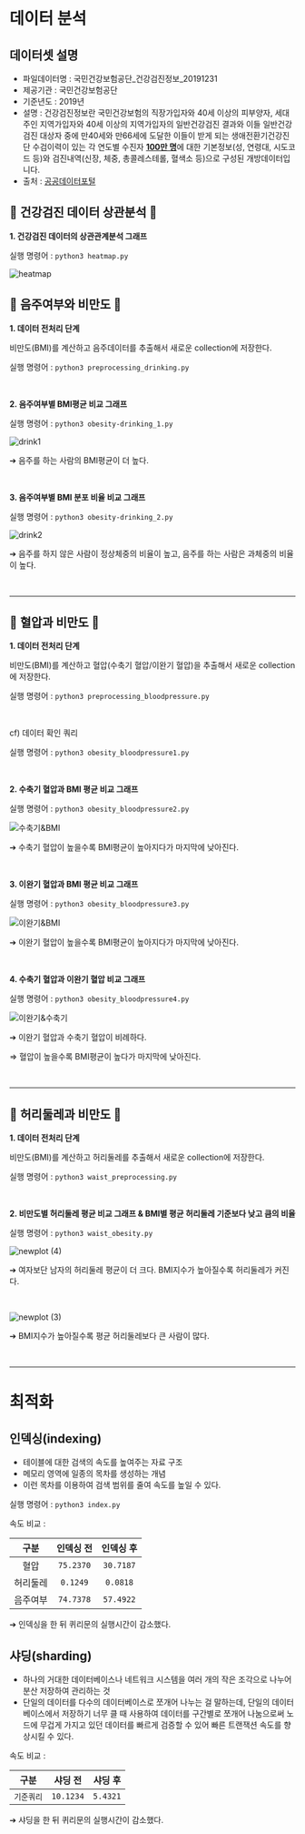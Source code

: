 # 데이터 분석

## 데이터셋 설명
- 파일데이터명 : 국민건강보험공단_건강검진정보_20191231
- 제공기관 : 국민건강보험공단
- 기준년도 : 2019년  
- 설명 : 건강검진정보란 국민건강보험의 직장가입자와 40세 이상의 피부양자, 세대주인 지역가입자와 40세 이상의 지역가입자의 
  일반건강검진 결과와 이들 일반건강검진 대상자 중에 만40세와 만66세에 도달한 이들이 받게 되는 생애전환기건강진단 
  수검이력이 있는 각 연도별 수진자 <u>**100만 명**</u>에 대한 기본정보(성, 연령대, 시도코드 등)와 검진내역(신장, 체중, 총콜레스테롤, 혈색소 등)으로 
  구성된 개방데이터입니다.
- 출처 : [공공데이터포털](https://www.data.go.kr/data/15007122/fileData.do)

## 🏥 건강검진 데이터 상관분석 🏥
**1. 건강검진 데이터의 상관관계분석 그래프**

실행 명령어 : `` python3 heatmap.py ``

![heatmap](https://user-images.githubusercontent.com/48914904/121794467-42c4c900-cc43-11eb-82ef-941d3d0c8758.png)

## 🍺 음주여부와 비만도 🍺
**1. 데이터 전처리 단계**

비만도(BMI)를 계산하고 음주데이터를 추출해서 새로운 collection에 저장한다.

실행 명령어 : `` python3 preprocessing_drinking.py ``

<br>

**2. 음주여부별 BMI평균 비교 그래프**

실행 명령어 : `` python3 obesity-drinking_1.py ``

![drink1](https://user-images.githubusercontent.com/48914904/121794470-5c661080-cc43-11eb-96eb-da9316408c81.png)

➔ 음주를 하는 사람의 BMI평균이 더 높다.

<br>

**3. 음주여부별 BMI 분포 비율 비교 그래프**

실행 명령어 : `` python3 obesity-drinking_2.py ``

![drink2](https://user-images.githubusercontent.com/48914904/121794478-6e47b380-cc43-11eb-9fe5-849200a7e3f6.png)

➔ 음주를 하지 않은 사람이 정상체중의 비율이 높고, 음주를 하는 사람은 과체중의 비율이 높다.

<br>

---

## 💓 혈압과 비만도 💓
**1. 데이터 전처리 단계**

비만도(BMI)를 계산하고 혈압(수축기 혈압/이완기 혈압)을 추출해서 새로운 collection에 저장한다.

실행 명령어 : `` python3 preprocessing_bloodpressure.py ``

<br>

cf) 데이터 확인 쿼리

실행 명령어 : `` python3 obesity_bloodpressure1.py ``

<br>

**2. 수축기 혈압과 BMI 평균 비교 그래프**

실행 명령어 : `` python3 obesity_bloodpressure2.py ``

![수축기&BMI](https://user-images.githubusercontent.com/48914872/121795518-97207680-cc4c-11eb-8ae9-d4604003e636.JPG)

➔ 수축기 혈압이 높을수록 BMI평균이 높아지다가 마지막에 낮아진다.

<br>

**3. 이완기 혈압과 BMI 평균 비교 그래프**

실행 명령어 : `` python3 obesity_bloodpressure3.py ``

![이완기&BMI](https://user-images.githubusercontent.com/48914872/121795564-f8484a00-cc4c-11eb-9bbf-6a02d0a7e508.JPG)

➔ 이완기 혈압이 높을수록 BMI평균이 높아지다가 마지막에 낮아진다.

<br>

**4. 수축기 혈압과 이완기 혈압 비교 그래프**

실행 명령어 : `` python3 obesity_bloodpressure4.py ``

![이완기&수축기](https://user-images.githubusercontent.com/48914872/121795576-12822800-cc4d-11eb-8f00-73777a6e09da.JPG)

➔ 이완기 혈압과 수축기 혈압이 비례하다.


⇒ 혈압이 높을수록 BMI평균이 높다가 마지막에 낮아진다.

<br>

---

## 📏 허리둘레과 비만도 📏
**1. 데이터 전처리 단계**

비만도(BMI)를 계산하고 허리둘레를 추출해서 새로운 collection에 저장한다.

실행 명령어 : `` python3 waist_preprocessing.py ``

<br>

**2. 비만도별 허리둘레 평균 비교 그래프 & BMI별 평균 허리둘레 기준보다 낮고 큼의 비율**

실행 명령어 : `` python3 waist_obesity.py ``

![newplot (4)](https://user-images.githubusercontent.com/48914904/121802904-dfa25900-cc79-11eb-9416-e247bf8ececb.png)

➔ 여자보단 남자의 허리둘레 평균이 더 크다. BMI지수가 높아질수록 허리둘레가 커진다.

<br>

![newplot (3)](https://user-images.githubusercontent.com/48914904/121802910-e5983a00-cc79-11eb-8ed6-dfcce80e5828.png)

➔ BMI지수가 높아질수록 평균 허리둘레보다 큰 사람이 많다.

<br>

---

# 최적화
## 인덱싱(indexing)

- 테이블에 대한 검색의 속도를 높여주는 자료 구조
- 메모리 영역에 일종의 목차를 생성하는 개념
- 이런 목차를 이용하여 검색 범위를 줄여 속도를 높일 수 있다.

실행 명령어 : `` python3 index.py ``

속도 비교 : 

|구분|인덱싱 전|인덱싱 후|
|:---:|:---:|:---:|
|혈압|`75.2370`|`30.7187`|
|허리둘레|`0.1249`|`0.0818`|
|음주여부|`74.7378`|`57.4922`|

➔ 인덱싱을 한 뒤 퀴리문의 실행시간이 감소했다.

## 샤딩(sharding)

- 하나의 거대한 데이터베이스나 네트워크 시스템을 여러 개의 작은 조각으로 나누어 분산 저장하여 관리하는 것
- 단일의 데이터를 다수의 데이터베이스로 쪼개어 나누는 걸 말하는데, 단일의 데이터베이스에서 저장하기 너무 클 때 사용하여 데이터를 구간별로 쪼개어 나눔으로써 노드에 무겁게 가지고 있던 데이터를 빠르게 검증할 수 있어 빠른 트랜잭션 속도를 향상시킬 수 있다. 

속도 비교 :

|구분|샤딩 전|샤딩 후|
|:---:|:---:|:---:|
|`기준쿼리`|`10.1234`|`5.4321`|

➔ 샤딩을 한 뒤 퀴리문의 실행시간이 감소했다.
